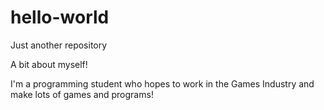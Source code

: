 # hello-world
Just another repository

A bit about myself!

I'm a programming student who hopes to work in the Games Industry and make lots of games and programs!

